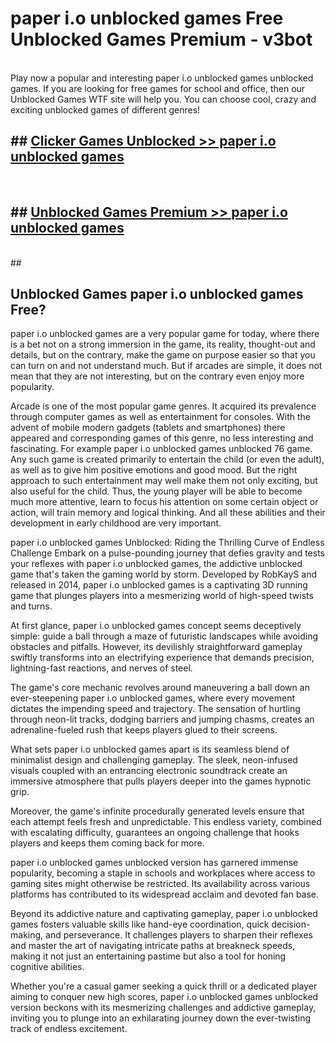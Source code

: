 # paper i.o unblocked games  Free Unblocked Games Premium - v3bot <br>
<br>
Play now a popular and interesting paper i.o unblocked games unblocked games. If you are looking for free games for school and office, then our Unblocked Games WTF site will help you. You can choose cool, crazy and exciting unblocked games of different genres!


## ##  [Clicker Games Unblocked >> paper i.o unblocked games](http://freeplayer.one?title=paper_i.o_unblocked_games&ref=UGames)
  <br>

##  ## [Unblocked Games Premium >> paper i.o unblocked games](http://freeplayer.one?title=paper_i.o_unblocked_games&ref=UGames)
  <br>
  ##



## Unblocked Games paper i.o unblocked games Free?

paper i.o unblocked games are a very popular game for today, where there is a bet not on a strong immersion in the game, its reality, thought-out and details, but on the contrary, make the game on purpose easier so that you can turn on and not understand much. But if arcades are simple, it does not mean that they are not interesting, but on the contrary even enjoy more popularity.

Arcade is one of the most popular game genres. It acquired its prevalence through computer games as well as entertainment for consoles. With the advent of mobile modern gadgets (tablets and smartphones) there appeared and corresponding games of this genre, no less interesting and fascinating. For example paper i.o unblocked games unblocked 76 game. Any such game is created primarily to entertain the child (or even the adult), as well as to give him positive emotions and good mood. But the right approach to such entertainment may well make them not only exciting, but also useful for the child. Thus, the young player will be able to become much more attentive, learn to focus his attention on some certain object or action, will train memory and logical thinking. And all these abilities and their development in early childhood are very important.

paper i.o unblocked games Unblocked: Riding the Thrilling Curve of Endless Challenge
Embark on a pulse-pounding journey that defies gravity and tests your reflexes with paper i.o unblocked games, the addictive unblocked game that's taken the gaming world by storm. Developed by RobKayS and released in 2014, paper i.o unblocked games is a captivating 3D running game that plunges players into a mesmerizing world of high-speed twists and turns.

At first glance, paper i.o unblocked games concept seems deceptively simple: guide a ball through a maze of futuristic landscapes while avoiding obstacles and pitfalls. However, its devilishly straightforward gameplay swiftly transforms into an electrifying experience that demands precision, lightning-fast reactions, and nerves of steel.

The game's core mechanic revolves around maneuvering a ball down an ever-steepening paper i.o unblocked games, where every movement dictates the impending speed and trajectory. The sensation of hurtling through neon-lit tracks, dodging barriers and jumping chasms, creates an adrenaline-fueled rush that keeps players glued to their screens.

What sets paper i.o unblocked games apart is its seamless blend of minimalist design and challenging gameplay. The sleek, neon-infused visuals coupled with an entrancing electronic soundtrack create an immersive atmosphere that pulls players deeper into the games hypnotic grip.

Moreover, the game's infinite procedurally generated levels ensure that each attempt feels fresh and unpredictable. This endless variety, combined with escalating difficulty, guarantees an ongoing challenge that hooks players and keeps them coming back for more.

paper i.o unblocked games unblocked version has garnered immense popularity, becoming a staple in schools and workplaces where access to gaming sites might otherwise be restricted. Its availability across various platforms has contributed to its widespread acclaim and devoted fan base.

Beyond its addictive nature and captivating gameplay, paper i.o unblocked games fosters valuable skills like hand-eye coordination, quick decision-making, and perseverance. It challenges players to sharpen their reflexes and master the art of navigating intricate paths at breakneck speeds, making it not just an entertaining pastime but also a tool for honing cognitive abilities.

Whether you're a casual gamer seeking a quick thrill or a dedicated player aiming to conquer new high scores, paper i.o unblocked games unblocked version beckons with its mesmerizing challenges and addictive gameplay, inviting you to plunge into an exhilarating journey down the ever-twisting track of endless excitement.